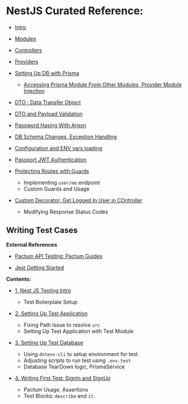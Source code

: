 # NestJS Curated Reference:

- [Intro](./Reference/1.%20Intro.md)

- [Modules](./Reference/2.%20Modules.md)

- [Controllers](./Reference/3.%20Controllers.md)

- [Providers](./Reference/4.%20Provder.md)

- [Setting Up DB with Prisma](./Reference/5.%20Setting%20Up%20Db.md)
    - [Accessing Prisma Module From Other Modules, Provider Module Injection](./Reference/5.%20Setting%20Up%20Db.md#8-accessing-prisma-service-from-other-modules)

- [DTO : Data Transfer Object](./Reference/6.%20Data%20Transfer%20Object%20DTO.md)

- [DTO and Payload Validation](./Reference/7.%20DTO%20and%20validations.md)

- [Password Hasing With Argon](./Reference/8.%20Password%20Hashing%20with%20Argon.md)

- [DB Schema Changes, Exception Handling](./Reference/9.%20DB%20schema%20changes.md)

- [Configuration and ENV vars loading](./Reference/10.%20Configuration%20and%20EnvVars.md)

- [Passport JWT Authentication](./Reference/11.%20JWT%20passport%20authentication.md)

- [Protecting Routes with Guards](./Reference/12.%20Logged%20In%20User,Me.md)
    - Implementing ``user/me`` endpoint
    - Custom Guards and Usage

- [Custom Decorator: Get Logged In User in COntroller](./Reference/13.%20Custom%20Param%20Decorator.md)
    - Modifying Response Status Codes

## Writing Test Cases

**External References**

- [Pactum API Testing: Pactum Guides](https://pactumjs.github.io/guides/api-testing.html)

- [Jest Getting Started](https://jestjs.io/docs/getting-started)

**Contents:**

- [1. Nest JS Testing Intro](./Reference/Testing/1.%20Intro.md)
    - Test Boilerplate Setup

- [2. Setting Up Test Application](./Reference/Testing/2.%20Setting%20Up%20Test%20Application.md)
    - Fixing Path Issue to resolve ``src``
    - Setting Up Test Application with Test Module

- [3. Setting Up Test Database](./Reference/Testing/3.%20Setup%20Test%20Database.md)
    - Using ``dotenv-cli`` to setup environment for test
    - Adjusting scripts to run test using ``.env.test``
    - Database TearDown logic, PrismaService

- [4. Writing First Test: SignIn and SignUp](./Reference/Testing/4.%20Writing%20First%20Test.md)
    - Pactum Usage, Assertions
    - Test Blocks: ``describe`` and ``it``.
